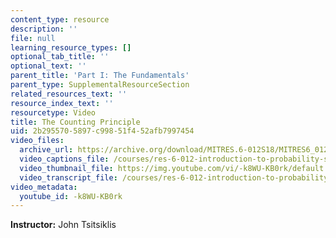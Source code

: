 ```yaml
---
content_type: resource
description: ''
file: null
learning_resource_types: []
optional_tab_title: ''
optional_text: ''
parent_title: 'Part I: The Fundamentals'
parent_type: SupplementalResourceSection
related_resources_text: ''
resource_index_text: ''
resourcetype: Video
title: The Counting Principle
uid: 2b295570-5897-c998-51f4-52afb7997454
video_files:
  archive_url: https://archive.org/download/MITRES.6-012S18/MITRES6_012S18_L04-02_300k.mp4
  video_captions_file: /courses/res-6-012-introduction-to-probability-spring-2018/f4b514daf4cd52419eb17e667516d1ba_-k8WU-KB0rk.vtt
  video_thumbnail_file: https://img.youtube.com/vi/-k8WU-KB0rk/default.jpg
  video_transcript_file: /courses/res-6-012-introduction-to-probability-spring-2018/36261a864932aedff4ee06ee40044401_-k8WU-KB0rk.pdf
video_metadata:
  youtube_id: -k8WU-KB0rk
---
```


**Instructor:** John Tsitsiklis